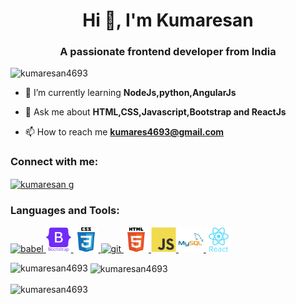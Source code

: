 <h1 align="center">Hi 👋, I'm Kumaresan</h1>
<h3 align="center">A passionate frontend developer from India</h3>

<p align="left"> <img src="https://komarev.com/ghpvc/?username=kumaresan4693&label=Profile%20views&color=0e75b6&style=flat" alt="kumaresan4693" /> </p>

- 🌱 I’m currently learning **NodeJs,python,AngularJs**

- 💬 Ask me about **HTML,CSS,Javascript,Bootstrap and ReactJs**

- 📫 How to reach me **kumares4693@gmail.com**

<h3 align="left">Connect with me:</h3>
<p align="left">
<a href="https://linkedin.com/in/kumaresan g" target="blank"><img align="center" src="https://raw.githubusercontent.com/rahuldkjain/github-profile-readme-generator/master/src/images/icons/Social/linked-in-alt.svg" alt="kumaresan g" height="30" width="40" /></a>
</p>

<h3 align="left">Languages and Tools:</h3>
<p align="left"> <a href="https://babeljs.io/" target="_blank" rel="noreferrer"> <img src="https://www.vectorlogo.zone/logos/babeljs/babeljs-icon.svg" alt="babel" width="40" height="40"/> </a> <a href="https://getbootstrap.com" target="_blank" rel="noreferrer"> <img src="https://raw.githubusercontent.com/devicons/devicon/master/icons/bootstrap/bootstrap-plain-wordmark.svg" alt="bootstrap" width="40" height="40"/> </a> <a href="https://www.w3schools.com/css/" target="_blank" rel="noreferrer"> <img src="https://raw.githubusercontent.com/devicons/devicon/master/icons/css3/css3-original-wordmark.svg" alt="css3" width="40" height="40"/> </a> <a href="https://git-scm.com/" target="_blank" rel="noreferrer"> <img src="https://www.vectorlogo.zone/logos/git-scm/git-scm-icon.svg" alt="git" width="40" height="40"/> </a> <a href="https://www.w3.org/html/" target="_blank" rel="noreferrer"> <img src="https://raw.githubusercontent.com/devicons/devicon/master/icons/html5/html5-original-wordmark.svg" alt="html5" width="40" height="40"/> </a> <a href="https://developer.mozilla.org/en-US/docs/Web/JavaScript" target="_blank" rel="noreferrer"> <img src="https://raw.githubusercontent.com/devicons/devicon/master/icons/javascript/javascript-original.svg" alt="javascript" width="40" height="40"/> </a> <a href="https://www.mysql.com/" target="_blank" rel="noreferrer"> <img src="https://raw.githubusercontent.com/devicons/devicon/master/icons/mysql/mysql-original-wordmark.svg" alt="mysql" width="40" height="40"/> </a> <a href="https://reactjs.org/" target="_blank" rel="noreferrer"> <img src="https://raw.githubusercontent.com/devicons/devicon/master/icons/react/react-original-wordmark.svg" alt="react" width="40" height="40"/> </a> </p>

<p><img align="left" src="https://github-readme-stats.vercel.app/api/top-langs?username=kumaresan4693&show_icons=true&locale=en&layout=compact" alt="kumaresan4693" /></p>

<p>&nbsp;<img align="center" src="https://github-readme-stats.vercel.app/api?username=kumaresan4693&show_icons=true&locale=en" alt="kumaresan4693" /></p>

<p><img align="center" src="https://github-readme-streak-stats.herokuapp.com/?user=kumaresan4693&" alt="kumaresan4693" /></p>
